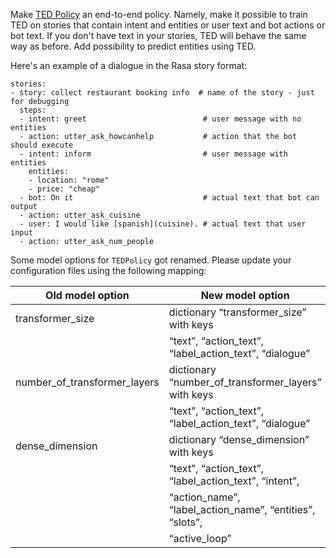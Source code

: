 Make [TED Policy](./policies.mdx#ted-policy) an end-to-end policy. Namely, make it possible to train TED on stories that contain
intent and entities or user text and bot actions or bot text.
If you don't have text in your stories, TED will behave the same way as before.
Add possibility to predict entities using TED.

Here's an example of a dialogue in the Rasa story format:

```rasa-yaml
stories:
- story: collect restaurant booking info  # name of the story - just for debugging
  steps:
  - intent: greet                          # user message with no entities
  - action: utter_ask_howcanhelp           # action that the bot should execute
  - intent: inform                         # user message with entities
    entities:
    - location: "rome"
    - price: "cheap"
  - bot: On it                             # actual text that bot can output
  - action: utter_ask_cuisine
  - user: I would like [spanish](cuisine). # actual text that user input
  - action: utter_ask_num_people
```

Some model options for `TEDPolicy` got renamed.
Please update your configuration files using the following mapping:

|      Old model option       |                  New model option                      |
|-----------------------------|--------------------------------------------------------|
|transformer_size             |dictionary “transformer_size” with keys                 |
|                             |“text”, “action_text”, “label_action_text”, “dialogue”  |
|number_of_transformer_layers |dictionary “number_of_transformer_layers” with keys     |
|                             |“text”, “action_text”, “label_action_text”, “dialogue”  |
|dense_dimension              |dictionary “dense_dimension” with keys                  |
|                             |“text”, “action_text”, “label_action_text”, “intent”,   |
|                             |“action_name”, “label_action_name”, “entities”, “slots”,|
|                             |“active_loop”                                           |
